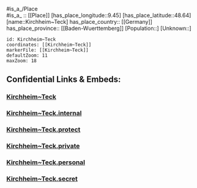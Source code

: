 ﻿---
location: [48.65,9.45] 
mapzoom: [7,12] 
mapmarker: city 
type: City
tags:
- geo/City


SpocWebEntityId: 31445
isDeleted: false
confidential: public

---
#is_a_/Place  
#is_a_ :: [[Place]] 
[has_place_longitude::9.45] 
[has_place_latitude::48.64] 
[name::Kirchheim~Teck] 
has_place_country:: [[Germany]]  
has_place_province:: [[Baden-Wuerttemberg]] 
[Population::] 
[Unknown::] 


```leaflet
id: Kirchheim~Teck
coordinates: [[Kirchheim~Teck]] 
markerFile: [[Kirchheim~Teck]] 
defaultZoom: 11 
maxZoom: 18
```


## Confidential Links & Embeds: 

### [Kirchheim~Teck](/_public/Earth/Continent/Europe/Europe~Central/Germany/Germany~West/Baden-Wuerttemberg/counties~BW/Esslingen/cities~Esslingen/Kirchheim~Teck/boroughs~Kirchheim~Teck/Kirchheim~Teck.md) 

### [Kirchheim~Teck.internal](/_internal/Earth/Continent/Europe/Europe~Central/Germany/Germany~West/Baden-Wuerttemberg/counties~BW/Esslingen/cities~Esslingen/Kirchheim~Teck/boroughs~Kirchheim~Teck/Kirchheim~Teck.internal.md) 

### [Kirchheim~Teck.protect](/_protect/Earth/Continent/Europe/Europe~Central/Germany/Germany~West/Baden-Wuerttemberg/counties~BW/Esslingen/cities~Esslingen/Kirchheim~Teck/boroughs~Kirchheim~Teck/Kirchheim~Teck.protect.md) 

### [Kirchheim~Teck.private](/_private/Earth/Continent/Europe/Europe~Central/Germany/Germany~West/Baden-Wuerttemberg/counties~BW/Esslingen/cities~Esslingen/Kirchheim~Teck/boroughs~Kirchheim~Teck/Kirchheim~Teck.private.md) 

### [Kirchheim~Teck.personal](/_personal/Earth/Continent/Europe/Europe~Central/Germany/Germany~West/Baden-Wuerttemberg/counties~BW/Esslingen/cities~Esslingen/Kirchheim~Teck/boroughs~Kirchheim~Teck/Kirchheim~Teck.personal.md) 

### [Kirchheim~Teck.secret](/_secret/Earth/Continent/Europe/Europe~Central/Germany/Germany~West/Baden-Wuerttemberg/counties~BW/Esslingen/cities~Esslingen/Kirchheim~Teck/boroughs~Kirchheim~Teck/Kirchheim~Teck.secret.md) 
